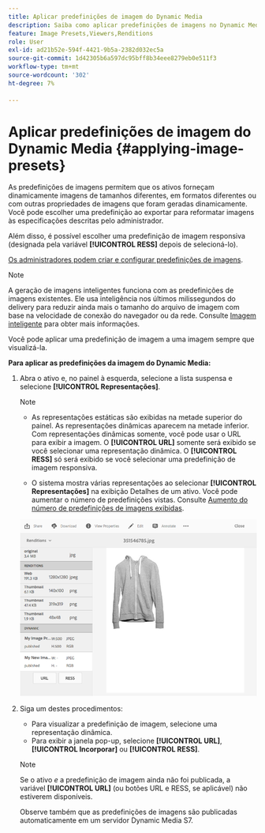 ```yaml
---
title: Aplicar predefinições de imagem do Dynamic Media
description: Saiba como aplicar predefinições de imagens no Dynamic Media.
feature: Image Presets,Viewers,Renditions
role: User
exl-id: ad21b52e-594f-4421-9b5a-2382d032ec5a
source-git-commit: 1d42305b6a597dc95bff8b34eee8279eb0e511f3
workflow-type: tm+mt
source-wordcount: '302'
ht-degree: 7%

---
```


# Aplicar predefinições de imagem do Dynamic Media {#applying-image-presets}

As predefinições de imagens permitem que os ativos forneçam dinamicamente imagens de tamanhos diferentes, em formatos diferentes ou com outras propriedades de imagens que foram geradas dinamicamente. Você pode escolher uma predefinição ao exportar para reformatar imagens às especificações descritas pelo administrador.

Além disso, é possível escolher uma predefinição de imagem responsiva (designada pela variável **[!UICONTROL RESS]** depois de selecioná-lo).

[Os administradores podem criar e configurar predefinições de imagens](managing-image-presets.md).

>[!NOTE]
>
>A geração de imagens inteligentes funciona com as predefinições de imagens existentes. Ele usa inteligência nos últimos milissegundos do delivery para reduzir ainda mais o tamanho do arquivo de imagem com base na velocidade de conexão do navegador ou da rede. Consulte [Imagem inteligente](imaging-faq.md) para obter mais informações.

Você pode aplicar uma predefinição de imagem a uma imagem sempre que visualizá-la.

**Para aplicar as predefinições da imagem do Dynamic Media:**

1. Abra o ativo e, no painel à esquerda, selecione a lista suspensa e selecione **[!UICONTROL Representações]**.

   >[!NOTE]
   >
   >* As representações estáticas são exibidas na metade superior do painel. As representações dinâmicas aparecem na metade inferior. Com representações dinâmicas somente, você pode usar o URL para exibir a imagem. O **[!UICONTROL URL]** somente será exibido se você selecionar uma representação dinâmica. O **[!UICONTROL RESS]** só será exibido se você selecionar uma predefinição de imagem responsiva.
   >
   >* O sistema mostra várias representações ao selecionar **[!UICONTROL Representações]** na exibição Detalhes de um ativo. Você pode aumentar o número de predefinições vistas. Consulte [Aumento do número de predefinições de imagens exibidas](managing-image-presets.md#increasing-or-decreasing-the-number-of-image-presets-that-display).


   ![chlimage_1-208](assets/chlimage_1-208.png)

1. Siga um destes procedimentos:

   * Para visualizar a predefinição de imagem, selecione uma representação dinâmica.
   * Para exibir a janela pop-up, selecione **[!UICONTROL URL]**, **[!UICONTROL Incorporar]** ou **[!UICONTROL RESS]**.

   >[!NOTE]
   >
   >Se o ativo *e* a predefinição de imagem ainda não foi publicada, a variável **[!UICONTROL URL]** (ou botões URL e RESS, se aplicável) não estiverem disponíveis.
   >
   >Observe também que as predefinições de imagens são publicadas automaticamente em um servidor Dynamic Media S7.
